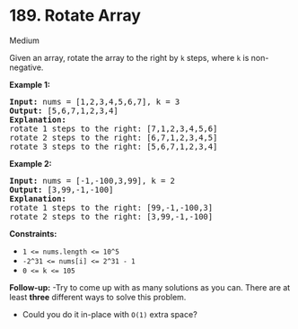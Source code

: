 # 189. Rotate Array

Medium

Given an array, rotate the array to the right by ```k``` steps, where ```k``` is non-negative.

**Example 1:**

<pre>
<strong>Input:</strong> nums = [1,2,3,4,5,6,7], k = 3
<strong>Output:</strong> [5,6,7,1,2,3,4]
<strong>Explanation:</strong> 
rotate 1 steps to the right: [7,1,2,3,4,5,6]
rotate 2 steps to the right: [6,7,1,2,3,4,5]
rotate 3 steps to the right: [5,6,7,1,2,3,4]
</pre>

**Example 2:**

<pre>
<strong>Input:</strong> nums = [-1,-100,3,99], k = 2
<strong>Output:</strong> [3,99,-1,-100]
<strong>Explanation:</strong> 
rotate 1 steps to the right: [99,-1,-100,3]
rotate 2 steps to the right: [3,99,-1,-100]
</pre>

**Constraints:**

- ```1 <= nums.length <= 10^5```
- ```-2^31 <= nums[i] <= 2^31 - 1```
- ```0 <= k <= 105```

**Follow-up:**
-Try to come up with as many solutions as you can. There are at least **three** different ways to solve this problem.
- Could you do it in-place with ```O(1)``` extra space?
